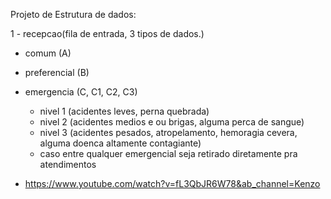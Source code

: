 Projeto de Estrutura de dados: 

1 - recepcao(fila de entrada, 3 tipos de dados.)
- comum (A)
- preferencial (B)
- emergencia (C, C1, C2, C3)
	- nivel 1 (acidentes leves, perna quebrada)
	- nivel 2 (acidentes medios e ou brigas, alguma perca de sangue)
	- nivel 3 (acidentes pesados, atropelamento, hemoragia cevera, alguma doenca altamente contagiante)
	- caso entre qualquer emergencial seja retirado diretamente pra atendimentos
	
- https://www.youtube.com/watch?v=fL3QbJR6W78&ab_channel=Kenzo
